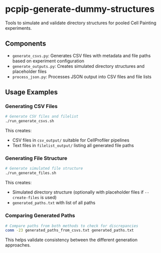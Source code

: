 # pcpip-generate-dummy-structures

Tools to simulate and validate directory structures for pooled Cell Painting experiments.

## Components

- `generate_csvs.py`: Generates CSV files with metadata and file paths based on experiment configuration
- `generate_outputs.py`: Creates simulated directory structures and placeholder files
- `process_json.py`: Processes JSON output into CSV files and file lists

## Usage Examples

### Generating CSV Files

```bash
# Generate CSV files and filelist
./run_generate_csvs.sh
```

This creates:
- CSV files in `csv_output/` suitable for CellProfiler pipelines
- Text files in `filelist_output/` listing all generated file paths

### Generating File Structure

```bash
# Generate simulated file structure
./run_generate_files.sh
```

This creates:
- Simulated directory structure (optionally with placeholder files if `--create-files` is used)
- `generated_paths.txt` with list of all paths

### Comparing Generated Paths

```bash
# Compare paths from both methods to check for discrepancies
comm -23 generated_paths_from_csvs.txt generated_paths.txt
```

This helps validate consistency between the different generation approaches.
